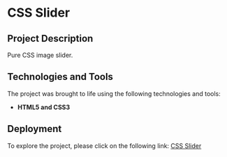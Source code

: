 # CSS Slider

## Project Description

Pure CSS image slider.

## Technologies and Tools

The project was brought to life using the following technologies and tools:

- **HTML5 and CSS3**

## Deployment

To explore the project, please click on the following link: [CSS Slider](https://vladdlevshuk.github.io/CSS-Slider/)
